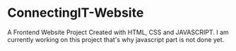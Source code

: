 # ConnectingIT-Website
A Frontend Website Project Created with HTML, CSS and JAVASCRIPT.
I am currently working on this project that's why javascript part is not done yet.
